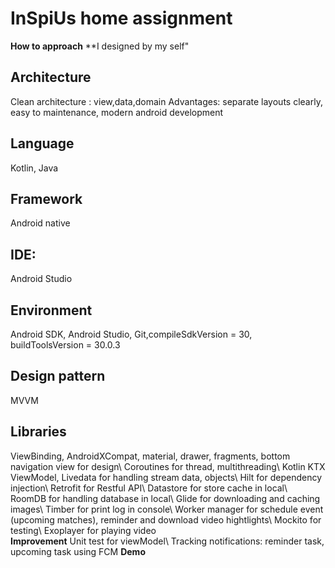 # InSpiUs home assignment

**How to approach**
**I designed by my self"
## Architecture
Clean architecture : view,data,domain
Advantages: separate layouts clearly, easy to maintenance, modern android development
## Language
Kotlin, Java
## Framework 
Android native
## IDE:
Android Studio
## Environment
Android SDK, Android Studio, Git,compileSdkVersion = 30, buildToolsVersion = 30.0.3
## Design pattern
MVVM
## Libraries
ViewBinding, AndroidXCompat, material, drawer, fragments, bottom navigation view for design\\
Coroutines for thread, multithreading\\
Kotlin KTX ViewModel, Livedata for handling stream data, objects\\
Hilt for dependency injection\\
Retrofit for Restful API\\
Datastore for store cache in local\\
RoomDB for handling database in local\\
Glide for downloading and caching images\\
Timber for print log in console\\
Worker manager for schedule event (upcoming matches), reminder and download video hightlights\\
Mockito for testing\\
Exoplayer for playing video\
**Improvement**
Unit test for viewModel\\
Tracking notifications: reminder task, upcoming task using FCM
**Demo**
